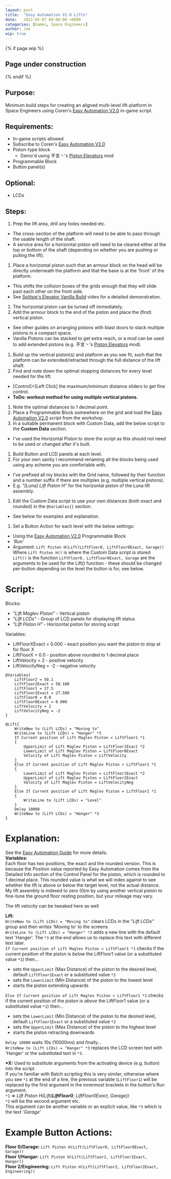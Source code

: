 ```yaml
---
layout: post
title:  "Easy Automation V2.0 Lifts"
date:   2022-05-07 00:00:00 +0000
categories: [Games, Space Engineers]
author: Joe
wip: true
---
```

{% if page.wip %}
## Page under construction
{% endif %}

## Purpose:

Minimum build steps for creating an aligned multi-level lift-platform in Space Engineers using Coren's [Easy Automation V2.0] in-game script.

## Requirements:

* In-game scripts allowed
* Subscribe to Coren's [Easy Automation V2.0]
* Piston-type block
  * Demo'd using 不言丶's [Piston Elevators] mod
* Programmable Block
* Button panel(s)

## Optional:

* LCDs

## Steps:

1. Prep the lift area, drill any holes needed etc.
  * The cross-section of the platform will need to be able to pass through the usable length of the shaft.
  * A service area for a horizontal piston will need to be cleared either at the top or bottom of the shaft (depending on whether you are pushing or pulling the lift).
1. Place a horizontal piston such that an armour block on the head will be directly underneath the platform and that the base is at the 'front' of the platform.
  * This shifts the collision boxes of the grids enough that they will slide past each other on the front side.
  * See [Splitsie's Elevator Vanilla Build][Splitsie] video for a detailed demonstration.
1. The horizontal piston can be turned off immediately.
1. Add the armour block to the end of the piston and place the (first) vertical piston.
  * See other guides on arranging pistons with blast doors to stack multiple pistons in a compact space.
  * Vanilla Pistons can be stacked to get extra reach, or a mod can be used to add extended pistons (e.g. 不言丶's [Piston Elevators] mod).
1. Build up the vertical piston(s) and platform as you see fit, such that the platform can be extended/retracted through the full distance of the lift shaft.
1. Find and note down the optimal stopping distances for every level needed for the lift.
  * \[Control]+\[Left Click] the maximum/minimum distance sliders to get fine control.
  * **ToDo: workout method for using multiple vertical pistons.**
1. Note the optimal distances to 1 decimal point.
1. Place a Programmable Block somewhere on the grid and load the [Easy Automation V2.0] script from the workshop.
1. In a suitable permanent block with Custom Data, add the below script to the **Custom Data** section.
  * I've used the Horizontal Piston to store the script as this should not need to be used or changed after it's built.
1. Build Button and LCD panels at each level.
1. For your own sanity I recommend renaming all the blocks being used using any scheme you are comfortable with.
  * I've prefixed all my blocks with the Grid name, followed by their function and a number suffix if there are multiples (e.g. multiple vertical pistons).
  * E.g. *"\[Luna] Lift Piston H"* for the horizontal piston of the Luna lift assembly.
1. Edit the Custom Data script to use your own distances (both exact and rounded) in the `@Variables{}` section.
  * See below for examples and explanation.
1. Set a Button Action for each level with the below settings:
  * Using the [Easy Automation V2.0] Programmable Block
  * *'Run'*
  * Argument: `Lift Piston H(Lift(LiftFloor0, LiftFloor0Exact, Garage))`  
  Where `Lift Piston H()` is where the Custom Data script is stored  
  `Lift()` is the function
  `LiftFloor0, LiftFloor0Exact, Garage` are the arguments to be used for the Lift() function - these should be changed per-button depending on the level the button is for, see below.

# Script:

Blocks:
* *"Lift Maglev Piston"* - Vertical piston
* *"Lift LCDs"* - Group of LCD panels for displaying lift status
* *"Lift Piston H"* - Horizontal piston for storing script

Variables:
* LiftFloorXExact = 0.000 - exact position you want the piston to stop at for floor X
* LiftFloorX = 0.0 - position above rounded to 1 decimal place
* LiftVelocity = 2 - positive velocity
* LiftVelocityNeg = -2 - negative velocity

```
@Variables{
    LiftFloor2 = 50.1
    LiftFloor2Exact = 50.100
    LiftFloor1 = 27.5
    LiftFloor1Exact = 27.500
    LiftFloor0 = 0.0
    LiftFloor0Exact = 0.000
    LiftVelocity = 2
    LiftVelocityNeg = -2
}

@Lift{
    WriteNew to (Lift LCDs) = "Moving to"
    WriteLine to (Lift LCDs) = "Hanger" *3
    If Current position of Lift Maglev Piston < LiftFloor1 *1
    {
        UpperLimit of Lift Maglev Piston = LiftFloor1Exact *2
        LowerLimit of Lift Maglev Piston = LiftFloor0Exact
        Velocity of Lift Maglev Piston = LiftVelocity
    }
    Else If Current position of Lift Maglev Piston > LiftFloor1 *1
    {
        LowerLimit of Lift Maglev Piston = LiftFloor1Exact *2
        UpperLimit of Lift Maglev Piston = LiftFloor2Exact
        Velocity of Lift Maglev Piston = LiftVelocityNeg
    }
    Else If Current position of Lift Maglev Piston = LiftFloor1 *1
    {
        WriteLine to (Lift LCDs) = "Level"
    }
    Delay 10000
    WriteNew to (Lift LCDs) = "Hanger" *3
}
```

# Explanation:

See the [Easy Automation Guide] for more details.  
**Variables:**  
Each floor has two positions, the exact and the rounded version. This is because the Position value reported by Easy Automation comes from the Detailed Info section of the Control Panel for the piston, which is rounded to 1 decimal place. This rounded value is what we will index against to see whether the lift is above or below the target level, not the actual distance.  
My lift assembly is indexed to zero (0)m by using another vertical piston to fine-tune the ground floor resting position, but your mileage may vary.

The lift velocity can be tweaked here as well

**Lift:**  
`WriteNew to (Lift LCDs) = "Moving to"` clears LCDs in the *"Lift LCDs"* group and then writes 'Moving to' to the screens.  
`WriteLine to (Lift LCDs) = "Hanger" *3` adds a new line with the default text 'Hanger'. The `*3` at the end allows us to replace this text with different text later.  
`If Current position of Lift Maglev Piston < LiftFloor1 *1` checks if the current position of the piston is *below* the LiftFloor1 value (or a substituted value `*1`) then...  
  * sets the `UpperLimit` (Max Distance) of the piston to the desired level, default `LiftFloor1Exact` or a substituted value `*2`  
  * sets the `LowerLimit` (Min Distance) of the piston to the lowest level  
  * starts the piston extending upwards

`Else If Current position of Lift Maglev Piston > LiftFloor1 *1` checks if the current position of the piston is *above* the LiftFloor1 value (or a substituted value `*1`) then...  
  * sets the `LowerLimit` (Min Distance) of the piston to the desired level, default `LiftFloor1Exact` or a substituted value `*2`  
  * sets the `UpperLimit` (Max Distance) of the piston to the highest level  
  * starts the piston retracting downwards  

`Delay 10000` waits 10s (10000ms) and finally...  
`WriteNew to (Lift LCDs) = "Hanger" *3` replaces the LCD screen text with 'Hanger' or the substituted text in `*3`.

**\*X:**
Used to substitute arguments from the activating device (e.g. button) into the script.  
If you're familiar with Batch scripting this is very similar, otherwise where you see `*1` at the end of a line, the previous variable (`LiftFloor1`) will be replaced by the first argument in the innermost brackets in the button's Run argument.  
`*1` => *Lift Piston H(Lift(****LiftFloor0****, LiftFloor0Exact, Garage))*  
`*2` will be the second argument etc.  
This argument can be another variable or an explicit value, like `*3` which is the text '*Garage*'

# Example Button Actions:

**Floor 0/Garage:** `Lift Piston H(Lift(LiftFloor0, LiftFloor0Exact, Garage))`  
**Floor 1/Hangar:** `Lift Piston H(Lift(LiftFloor1, LiftFloor1Exact, Hanger))`  
**Floor 2/Engineering:** `Lift Piston H(Lift(LiftFloor2, LiftFloor2Exact, Engineering))`  


[Easy Automation V2.0]: https://steamcommunity.com/sharedfiles/filedetails/?id=694296356
[Easy Automation Guide]: https://steamcommunity.com/sharedfiles/filedetails/?id=685206874
[Piston Elevators]: https://steamcommunity.com/sharedfiles/filedetails/?id=2580360867
[Splitsie]: https://www.youtube.com/watch?v=z8-qgbCXsIY